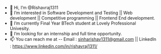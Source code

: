 - 👋 Hi, I’m @Rishavraj1311
- 👀 I’m interested in Software Development and Testing || Web development || Competitive programming || Frontend End development.
- 🌱 I’m currently  Final Year BTech student at Lovely Professional Univesity.
- 💞️ I’m looking for an internship and full time opportunity.
- 📫 You can reach me at -- Email : sinharishav1311@gmail.com || LinkedIn : https://www.linkedin.com/in/rishavraj1311/

<!---
Rishavraj1311/Rishavraj1311 is a ✨ special ✨ repository because its `README.md` (this file) appears on your GitHub profile.
You can click the Preview link to take a look at your changes.
--->
